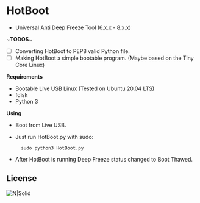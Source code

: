 # HotBoot
- Universal Anti Deep Freeze Tool (6.x.x - 8.x.x)

~**TODOS**~
- [ ] Converting HotBoot to PEP8 valid Python file.
- [ ] Making HotBoot a simple bootable program. (Maybe based on the Tiny Core Linux)

**Requirements**
- Bootable Live USB Linux (Tested on Ubuntu 20.04 LTS)
- fdisk
- Python 3

**Using**
- Boot from Live USB.
- Just run HotBoot.py with sudo:

        sudo python3 HotBoot.py

- After HotBoot is running Deep Freeze status changed to Boot Thawed.

License
----
![N|Solid](https://www.gnu.org/graphics/gplv3-127x51.png)
